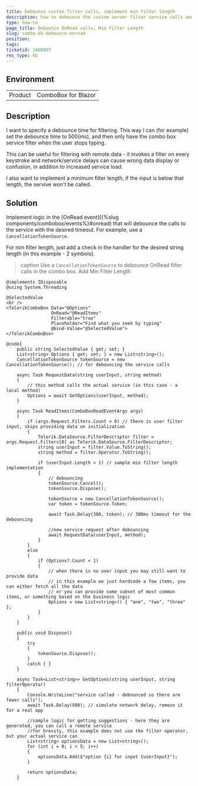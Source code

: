 ```yaml
---
title: Debounce custom filter calls, implement min filter length
description: how to debounce the custom server filter service calls and to implement min filter length.
type: how-to
page_title: Debounce OnRead calls, Min Filter Length
slug: combo-kb-debounce-onread
position: 
tags: 
ticketid: 1460897
res_type: kb
---
```


## Environment
<table>
	<tbody>
		<tr>
			<td>Product</td>
			<td>ComboBox for Blazor</td>
		</tr>
	</tbody>
</table>


## Description

I want to specify a debounce time for filtering. This way I can (for example) set the debounce time to 500(ms), and then only have the combo box service filter when the user stops typing.

This can be useful for filtering with remote data - it invokes a filter on every keystroke and network/service delays can cause wrong data display or confusion, in addition to increased service load.

I also want to implement a minimum filter length, if the input is below that length, the servive won't be called.

## Solution

Implement logic in the [OnRead event]({%slug components/combobox/events%}#onread) that will debounce the calls to the service with the desired timeout. For example, use a `CancellationTokenSource`.

For min filter length, just add a check in the handler for the desired string length (in this example - 2 symbols).

>caption Use a `CancellationTokenSource` to debounce OnRead filter calls in the combo box. Add Min Filter Length

````CSHTML
@implements IDisposable
@using System.Threading

@SelectedValue
<br />
<TelerikComboBox Data="@Options"
                 OnRead="@ReadItems"
                 Filterable="true"
                 Placeholder="Find what you seek by typing"
                 @bind-Value="@SelectedValue">
</TelerikComboBox>

@code{
    public string SelectedValue { get; set; }
    List<string> Options { get; set; } = new List<string>();
    CancellationTokenSource tokenSource = new CancellationTokenSource(); // for debouncing the service calls

    async Task RequestData(string userInput, string method)
    {
        // this method calls the actual service (in this case - a local method)
        Options = await GetOptions(userInput, method);
    }

    async Task ReadItems(ComboBoxReadEventArgs args)
    {
        if (args.Request.Filters.Count > 0) // there is user filter input, skips providing data on initialization
        {
            Telerik.DataSource.FilterDescriptor filter = args.Request.Filters[0] as Telerik.DataSource.FilterDescriptor;
            string userInput = filter.Value.ToString();
            string method = filter.Operator.ToString();

            if (userInput.Length > 1) // sample min filter length implementation 
            {
                // debouncing
                tokenSource.Cancel();
                tokenSource.Dispose();

                tokenSource = new CancellationTokenSource();
                var token = tokenSource.Token;

                await Task.Delay(300, token); // 300ms timeout for the debouncing

                //new service request after debouncing
                await RequestData(userInput, method);
            }
        }
        else
        {
            if (Options?.Count < 1)
            {
                // when there is no user input you may still want to provide data
                // in this example we just hardcode a few items, you can either fetch all the data
                // or you can provide some subset of most common items, or something based on the business logic
                Options = new List<string>() { "one", "two", "three" };
            }
        }
    }
    
    public void Dispose()
    {
        try
        {
            tokenSource.Dispose();
        }
        catch { }
    }

    async Task<List<string>> GetOptions(string userInput, string filterOperator)
    {
        Console.WriteLine("service called - debounced so there are fewer calls");
        await Task.Delay(500); // simulate network delay, remove it for a real app

        //sample logic for getting suggestions - here they are generated, you can call a remote service
        //for brevity, this example does not use the filter operator, but your actual service can
        List<string> optionsData = new List<string>();
        for (int i = 0; i < 5; i++)
        {
            optionsData.Add($"option {i} for input {userInput}");
        }

        return optionsData;
    }
````

